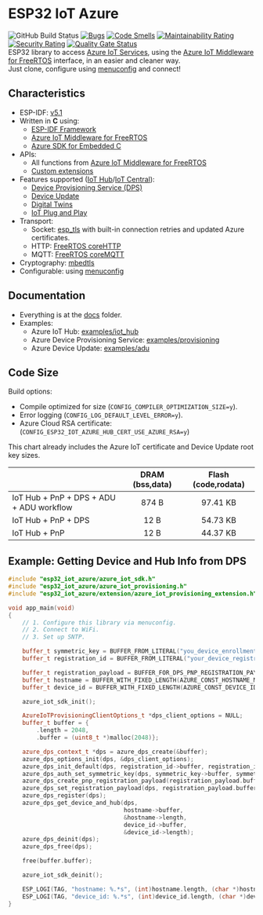 # ESP32 IoT Azure

![GitHub Build Status](https://github.com/gfurtadoalmeida/esp32-iot-azure/actions/workflows/release.yml/badge.svg) [![Bugs](https://sonarcloud.io/api/project_badges/measure?project=esp32_iot_azure&metric=bugs)](https://sonarcloud.io/summary/new_code?id=esp32_iot_azure) [![Code Smells](https://sonarcloud.io/api/project_badges/measure?project=esp32_iot_azure&metric=code_smells)](https://sonarcloud.io/summary/new_code?id=esp32_iot_azure) [![Maintainability Rating](https://sonarcloud.io/api/project_badges/measure?project=esp32_iot_azure&metric=sqale_rating)](https://sonarcloud.io/summary/new_code?id=esp32_iot_azure) [![Security Rating](https://sonarcloud.io/api/project_badges/measure?project=esp32_iot_azure&metric=security_rating)](https://sonarcloud.io/summary/new_code?id=esp32_iot_azure) [![Quality Gate Status](https://sonarcloud.io/api/project_badges/measure?project=esp32_iot_azure&metric=alert_status)](https://sonarcloud.io/summary/new_code?id=esp32_iot_azure)  
ESP32 library to access [Azure IoT Services](https://azure.microsoft.com/en-us/solutions/iot), using the [Azure IoT Middleware for FreeRTOS](https://github.com/Azure/azure-iot-middleware-freertos) interface, in an easier and cleaner way.  
Just clone, configure using [menuconfig](https://docs.espressif.com/projects/esp-idf/en/latest/esp32/api-reference/kconfig.html) and connect!  

## Characteristics

* ESP-IDF: [v5.1](https://docs.espressif.com/projects/esp-idf/en/v5.1/esp32/index.html)
* Written in **C** using:
  * [ESP-IDF Framework](https://github.com/espressif/esp-idf)
  * [Azure IoT Middleware for FreeRTOS](https://github.com/Azure/azure-iot-middleware-freertos)
  * [Azure SDK for Embedded C](https://github.com/Azure/azure-sdk-for-c)
* APIs:
  * All functions from [Azure IoT Middleware for FreeRTOS](https://github.com/Azure/azure-iot-middleware-freertos)
  * [Custom extensions](/components/esp32_iot_azure/include/esp32_iot_azure/extension/)
* Features supported ([IoT Hub](https://learn.microsoft.com/en-us/azure/iot-hub/)/[IoT Central](https://learn.microsoft.com/en-us/azure/iot-central/)):
  * [Device Provisioning Service (DPS)](https://learn.microsoft.com/en-us/azure/iot-dps/)
  * [Device Update](https://learn.microsoft.com/en-us/azure/iot-hub-device-update/)
  * [Digital Twins](https://learn.microsoft.com/en-us/azure/digital-twins/)
  * [IoT Plug and Play](https://learn.microsoft.com/en-us/azure/iot-develop/overview-iot-plug-and-play)
* Transport:
  * Socket: [esp_tls](https://docs.espressif.com/projects/esp-idf/en/latest/esp32/api-reference/protocols/esp_tls.html) with built-in connection retries and updated Azure certificates.
  * HTTP: [FreeRTOS coreHTTP](https://github.com/FreeRTOS/coreHTTP)
  * MQTT: [FreeRTOS coreMQTT](https://github.com/FreeRTOS/coreMQTT)
* Cryptography: [mbedtls](https://docs.espressif.com/projects/esp-idf/en/latest/esp32/api-reference/protocols/mbedtls.html)
* Configurable: using [menuconfig](https://docs.espressif.com/projects/esp-idf/en/latest/esp32/api-reference/kconfig.html)

## Documentation

* Everything is at the [docs](/docs) folder.
* Examples:
  * Azure IoT Hub: [examples/iot_hub](/main/examples/iot_hub)
  * Azure Device Provisioning Service: [examples/provisioning](/main/examples/provisioning)
  * Azure Device Update: [examples/adu](/main/examples/adu)

## Code Size

Build options:

* Compile optimized for size (`CONFIG_COMPILER_OPTIMIZATION_SIZE=y`).
* Error logging (`CONFIG_LOG_DEFAULT_LEVEL_ERROR=y`).
* Azure Cloud RSA certificate: (`CONFIG_ESP32_IOT_AZURE_HUB_CERT_USE_AZURE_RSA=y`)

This chart already includes the Azure IoT certificate and Device Update root key sizes.

| | DRAM (bss,data) | Flash (code,rodata) |
|-|:-:|:-:|
| IoT Hub + PnP + DPS + ADU + ADU workflow | 874 B | 97.41 KB |
| IoT Hub + PnP + DPS | 12 B | 54.73 KB |
| IoT Hub + PnP | 12 B | 44.37 KB |

## Example: Getting Device and Hub Info from DPS

```cpp
#include "esp32_iot_azure/azure_iot_sdk.h"
#include "esp32_iot_azure/azure_iot_provisioning.h"
#include "esp32_iot_azure/extension/azure_iot_provisioning_extension.h"

void app_main(void)
{
    // 1. Configure this library via menuconfig.
    // 2. Connect to WiFi.
    // 3. Set up SNTP.

    buffer_t symmetric_key = BUFFER_FROM_LITERAL("you_device_enrollment_symmetric_key");
    buffer_t registration_id = BUFFER_FROM_LITERAL("your_device_registration_id");

    buffer_t registration_payload = BUFFER_FOR_DPS_PNP_REGISTRATION_PAYLOAD();
    buffer_t hostname = BUFFER_WITH_FIXED_LENGTH(AZURE_CONST_HOSTNAME_MAX_LENGTH);
    buffer_t device_id = BUFFER_WITH_FIXED_LENGTH(AZURE_CONST_DEVICE_ID_MAX_LENGTH);

    azure_iot_sdk_init();

    AzureIoTProvisioningClientOptions_t *dps_client_options = NULL;
    buffer_t buffer = {
        .length = 2048,
        .buffer = (uint8_t *)malloc(2048)};

    azure_dps_context_t *dps = azure_dps_create(&buffer);
    azure_dps_options_init(dps, &dps_client_options);
    azure_dps_init_default(dps, registration_id->buffer, registration_id->length);
    azure_dps_auth_set_symmetric_key(dps, symmetric_key->buffer, symmetric_key->length);
    azure_dps_create_pnp_registration_payload(registration_payload.buffer, &registration_payload.length);
    azure_dps_set_registration_payload(dps, registration_payload.buffer, registration_payload.length);
    azure_dps_register(dps);
    azure_dps_get_device_and_hub(dps,
                                 hostname->buffer,
                                 &hostname->length,
                                 device_id->buffer,
                                 &device_id->length);
    azure_dps_deinit(dps);
    azure_dps_free(dps);

    free(buffer.buffer);

    azure_iot_sdk_deinit();

    ESP_LOGI(TAG, "hostname: %.*s", (int)hostname.length, (char *)hostname.buffer);
    ESP_LOGI(TAG, "device_id: %.*s", (int)device_id.length, (char *)device_id.buffer);
}
```

